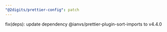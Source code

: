 ```yaml
---
"@2digits/prettier-config": patch
---
```


fix(deps): update dependency @ianvs/prettier-plugin-sort-imports to v4.4.0
